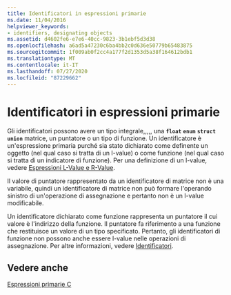 ```yaml
---
title: Identificatori in espressioni primarie
ms.date: 11/04/2016
helpviewer_keywords:
- identifiers, designating objects
ms.assetid: d4602fe6-e7e6-40cc-9823-3b1ebf5d3d38
ms.openlocfilehash: a6ad5a47230c6ba4bb2c0d636e50779b65483875
ms.sourcegitcommit: 1f009ab0f2cc4a177f2d1353d5a38f164612bdb1
ms.translationtype: MT
ms.contentlocale: it-IT
ms.lasthandoff: 07/27/2020
ms.locfileid: "87229662"
---
```

# <a name="identifiers-in-primary-expressions"></a>Identificatori in espressioni primarie

Gli identificatori possono avere un tipo integrale,,,,, una **`float`** **`enum`** **`struct`** **`union`** matrice, un puntatore o un tipo di funzione. Un identificatore è un'espressione primaria purché sia stato dichiarato come definente un oggetto (nel qual caso si tratta di un l-value) o come funzione (nel qual caso si tratta di un indicatore di funzione). Per una definizione di un l-value, vedere [Espressioni L-Value e R-Value](../c-language/l-value-and-r-value-expressions.md).

Il valore di puntatore rappresentato da un identificatore di matrice non è una variabile, quindi un identificatore di matrice non può formare l'operando sinistro di un'operazione di assegnazione e pertanto non è un l-value modificabile.

Un identificatore dichiarato come funzione rappresenta un puntatore il cui valore è l'indirizzo della funzione. Il puntatore fa riferimento a una funzione che restituisce un valore di un tipo specificato. Pertanto, gli identificatori di funzione non possono anche essere l-value nelle operazioni di assegnazione. Per altre informazioni, vedere [Identificatori](../c-language/c-identifiers.md).

## <a name="see-also"></a>Vedere anche

[Espressioni primarie C](../c-language/c-primary-expressions.md)
